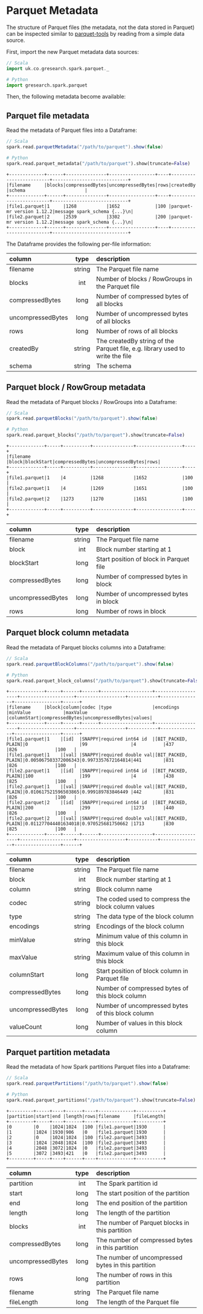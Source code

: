 # Parquet Metadata

The structure of Parquet files (the metadata, not the data stored in Parquet) can be inspected similar to [parquet-tools](https://pypi.org/project/parquet-tools/)
by reading from a simple data source.

First, import the new Parquet metadata data sources:

```scala
// Scala
import uk.co.gresearch.spark.parquet._
```

```python
# Python
import gresearch.spark.parquet
```

Then, the following metadata become available:

## Parquet file metadata

Read the metadata of Parquet files into a Dataframe:

```scala
// Scala
spark.read.parquetMetadata("/path/to/parquet").show(false)
```
```python
# Python
spark.read.parquet_metadata("/path/to/parquet").show(truncate=False)
```
```
+-------------+------+---------------+-----------------+----+-------------------------+----------------------------+
|filename     |blocks|compressedBytes|uncompressedBytes|rows|createdBy                |schema                      |
+-------------+------+---------------+-----------------+----+-------------------------+----------------------------+
|file1.parquet|1     |1268           |1652             |100 |parquet-mr version 1.12.2|message spark_schema {...}\n|
|file2.parquet|2     |2539           |3302             |200 |parquet-mr version 1.12.2|message spark_schema {...}\n|
+-------------+------+---------------+-----------------+----+-------------------------+----------------------------+
```

The Dataframe provides the following per-file information:

|column            |type  |description                                                                  |
|:-----------------|:----:|:----------------------------------------------------------------------------|
|filename          |string|The Parquet file name                                                        |
|blocks            |int   |Number of blocks / RowGroups in the Parquet file                             |
|compressedBytes   |long  |Number of compressed bytes of all blocks                                     |
|uncompressedBytes |long  |Number of uncompressed bytes of all blocks                                   |
|rows              |long  |Number of rows of all blocks                                                 |
|createdBy         |string|The createdBy string of the Parquet file, e.g. library used to write the file|
|schema            |string|The schema                                                                   |

## Parquet block / RowGroup metadata

Read the metadata of Parquet blocks / RowGroups into a Dataframe:

```scala
// Scala
spark.read.parquetBlocks("/path/to/parquet").show(false)
```
```python
# Python
spark.read.parquet_blocks("/path/to/parquet").show(truncate=False)
```
```
+-------------+-----+----------+---------------+-----------------+----+
|filename     |block|blockStart|compressedBytes|uncompressedBytes|rows|
+-------------+-----+----------+---------------+-----------------+----+
|file1.parquet|1    |4         |1268           |1652             |100 |
|file2.parquet|1    |4         |1269           |1651             |100 |
|file2.parquet|2    |1273      |1270           |1651             |100 |
+-------------+-----+----------+---------------+-----------------+----+
```

|column            |type  |description                            |
|:-----------------|:----:|:--------------------------------------|
|filename          |string|The Parquet file name                  |
|block             |int   |Block number starting at 1             |
|blockStart        |long  |Start position of block in Parquet file|
|compressedBytes   |long  |Number of compressed bytes in block    |
|uncompressedBytes |long  |Number of uncompressed bytes in block  |
|rows              |long  |Number of rows in block                |

## Parquet block column metadata

Read the metadata of Parquet blocks columns into a Dataframe:

```scala
// Scala
spark.read.parquetBlockColumns("/path/to/parquet").show(false)
```
```python
# Python
spark.read.parquet_block_columns("/path/to/parquet").show(truncate=False)
```
```
+-------------+-----+------+------+-------------------+-------------------+--------------------+------------------+-----------+---------------+-----------------+------+
|filename     |block|column|codec |type               |encodings          |minValue            |maxValue          |columnStart|compressedBytes|uncompressedBytes|values|
+-------------+-----+------+------+-------------------+-------------------+--------------------+------------------+-----------+---------------+-----------------+------+
|file1.parquet|1    |[id]  |SNAPPY|required int64 id  |[BIT_PACKED, PLAIN]|0                   |99                |4          |437            |826              |100   |
|file1.parquet|1    |[val] |SNAPPY|required double val|[BIT_PACKED, PLAIN]|0.005067503372006343|0.9973357672164814|441        |831            |826              |100   |
|file2.parquet|1    |[id]  |SNAPPY|required int64 id  |[BIT_PACKED, PLAIN]|100                 |199               |4          |438            |825              |100   |
|file2.parquet|1    |[val] |SNAPPY|required double val|[BIT_PACKED, PLAIN]|0.010617521596503865|0.999189783846449 |442        |831            |826              |100   |
|file2.parquet|2    |[id]  |SNAPPY|required int64 id  |[BIT_PACKED, PLAIN]|200                 |299               |1273       |440            |826              |100   |
|file2.parquet|2    |[val] |SNAPPY|required double val|[BIT_PACKED, PLAIN]|0.011277044401634018|0.970525681750662 |1713       |830            |825              |100   |
+-------------+-----+------+------+-------------------+-------------------+--------------------+------------------+-----------+---------------+-----------------+------+
```

|column            |type  |description                                       |
|:-----------------|:----:|:-------------------------------------------------|
|filename          |string|The Parquet file name                             |
|block             |int   |Block number starting at 1                        |
|column            |string|Block column name                                 |
|codec             |string|The coded used to compress the block column values|
|type              |string|The data type of the block column                 |
|encodings         |string|Encodings of the block column                     |
|minValue          |string|Minimum value of this column in this block        |
|maxValue          |string|Maximum value of this column in this block        |
|columnStart       |long  |Start position of block column in Parquet file    |
|compressedBytes   |long  |Number of compressed bytes of this block column   |
|uncompressedBytes |long  |Number of uncompressed bytes of this block column |
|valueCount        |long  |Number of values in this block column             |

## Parquet partition metadata

Read the metadata of how Spark partitions Parquet files into a Dataframe:

```scala
// Scala
spark.read.parquetPartitions("/path/to/parquet").show(false)
```
```python
# Python
spark.read.parquet_partitions("/path/to/parquet").show(truncate=False)
```
```
+---------+-----+----+------+----+-------------+----------+
|partition|start|end |length|rows|filename     |fileLength|
+---------+-----+----+------+----+-------------+----------+
|0        |0    |1024|1024  |100 |file1.parquet|1930      |
|1        |1024 |1930|906   |0   |file1.parquet|1930      |
|2        |0    |1024|1024  |100 |file2.parquet|3493      |
|3        |1024 |2048|1024  |100 |file2.parquet|3493      |
|4        |2048 |3072|1024  |0   |file2.parquet|3493      |
|5        |3072 |3493|421   |0   |file2.parquet|3493      |
+---------+-----+----+------+----+-------------+----------+
```

|column           |type  |description                                       |
|:----------------|:----:|:-------------------------------------------------|
|partition        |int   |The Spark partition id                            |
|start            |long  |The start position of the partition               |
|end              |long  |The end position of the partition                 |
|length           |long  |The length of the partition                       |
|blocks           |int   |The number of Parquet blocks in this partition    |
|compressedBytes  |long  |The number of compressed bytes in this partition  |
|uncompressedBytes|long  |The number of uncompressed bytes in this partition|
|rows             |long  |The number of rows in this partition              |
|filename         |string|The Parquet file name                             |
|fileLength       |long  |The length of the Parquet file                    |
